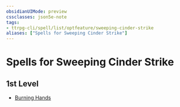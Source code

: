 ```yaml
---
obsidianUIMode: preview
cssclasses: json5e-note
tags:
- ttrpg-cli/spell/list/optfeature/sweeping-cinder-strike
aliases: ["Spells for Sweeping Cinder Strike"]
---
```

# Spells for Sweeping Cinder Strike

## 1st Level

- [Burning Hands](burning-hands "PHB")